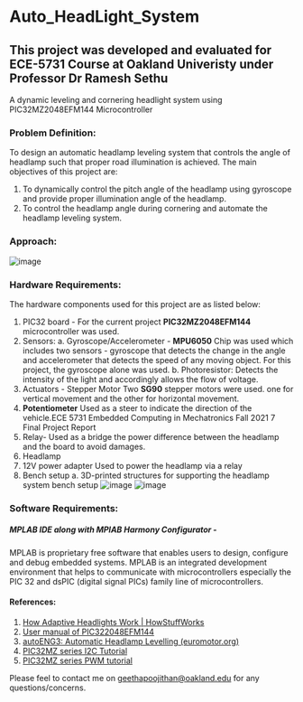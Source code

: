 # Auto_HeadLight_System
## This project was developed and evaluated for ECE-5731 Course at Oakland Univeristy under Professor Dr Ramesh Sethu
A dynamic leveling and cornering headlight system using PIC32MZ2048EFM144 Microcontroller

### Problem Definition:
To design an automatic headlamp leveling system that controls the angle of headlamp such that
proper road illumination is achieved. The main objectives of this project are:
1. To dynamically control the pitch angle of the headlamp using gyroscope and provide 
proper illumination angle of the headlamp.
2. To control the headlamp angle during cornering and automate the headlamp leveling 
system.

### Approach:
![image](https://user-images.githubusercontent.com/96264299/148716868-ef81e7f8-d3f8-4e08-b9bd-302a5610e01f.png)

### Hardware Requirements:
The hardware components used for this project are as listed below:
1. PIC32 board - For the current project **PIC32MZ2048EFM144** microcontroller was used. 
2. Sensors:
a. Gyroscope/Accelerometer - **MPU6050**
Chip was used which includes two sensors - gyroscope that detects the change in 
the angle and accelerometer that detects the speed of any moving object. For this project, 
the gyroscope alone was used.
b. Photoresistor: 
Detects the intensity of the light and accordingly allows the flow of voltage.
3. Actuators - Stepper Motor 
Two **SG90** stepper motors were used. one for vertical movement and the other for 
horizontal movement.
4. **Potentiometer** 
Used as a steer to indicate the direction of the vehicle.ECE 5731 Embedded Computing in Mechatronics Fall 2021
7
Final Project Report
5. Relay- Used as a bridge the power difference between the headlamp and the board to avoid
damages.
6. Headlamp
7. 12V power adapter 
Used to power the headlamp via a relay
8. Bench setup
a. 3D-printed structures for supporting the headlamp system bench setup
![image](https://user-images.githubusercontent.com/96264299/148716933-8d1cb613-0b9c-42a3-8409-26c07f2a25b1.png)
![image](https://user-images.githubusercontent.com/96264299/148717022-1297fe7c-1733-4d4e-adce-4a45dc7f10ac.png)

### Software Requirements:
##### MPLAB IDE along with MPlAB Harmony Configurator -
MPLAB is proprietary free software that enables users to design, configure and debug embedded
systems. MPLAB is an integrated development environment that helps to communicate with
microcontrollers especially the PIC 32 and dsPIC (digital signal PICs) family line of 
microcontrollers. 

#### References:
1. [How Adaptive Headlights Work | HowStuffWorks](https://auto.howstuffworks.com/adaptive-headlight.htm)
2. [User manual of PIC322048EFM144](http://ww1.microchip.com/downloads/en/DeviceDoc/Curiosity_PIC32MZEF2.0_Development_Board_Users_Guide_DS70005400A.pdf)
3. [autoENG3: Automatic Headlamp Levelling (euromotor.org)](https://www.euromotor.org/mod/resource/view.php?id=21787)
4. [PIC32MZ series I2C Tutorial](https://www.aidanmocke.com/blog/2018/11/27/i2c/)
5. [PIC32MZ series PWM tutorial](https://www.aidanmocke.com/blog/2018/11/16/pwm/)

Please feel to contact me on geethapoojithan@oakland.edu for any questions/concerns.



